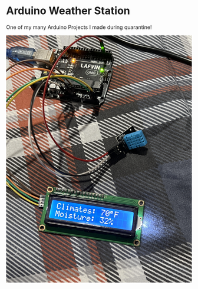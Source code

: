 # Arduino Weather Station
One of my many Arduino Projects I made during quarantine!

![alt text](https://github.com/Futureslinky/Arduino-Weather-Station/blob/main/Assests/weather_station.jpg?raw=true)
